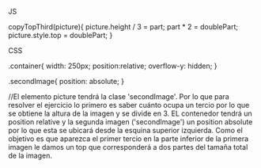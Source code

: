 JS 

copyTopThird(picture){
  picture.height / 3 = part;
  part * 2 = doublePart;
  picture.style.top = doublePart;
}


CSS

.container{
  width: 250px;
  position:relative;
  overflow-y: hidden;
}

.secondImage{
  position: absolute;
}


//El elemento picture tendrá la clase 'secondImage'. Por lo que para resolver el ejercicio lo primero es saber cuánto ocupa un tercio por lo que se obtiene la altura de la imagen y se divide en 3.
EL contenedor tendrá un position relative y la segunda imagen ('secondImage') un position absolute por lo que esta se ubicará desde la esquina superior izquierda. Como el objetivo es que aparezca el primer tercio en la parte inferior de la primera imagen le damos un top que corresponderá a dos partes del tamaña total de la imagen.
